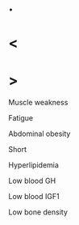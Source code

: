 # .

# <

# >

Muscle weakness

Fatigue

Abdominal obesity

Short

Hyperlipidemia

Low blood GH

Low blood IGF1

Low bone density
